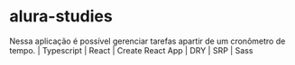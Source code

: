 # alura-studies
Nessa aplicação é possível gerenciar tarefas apartir de um cronômetro de tempo. | Typescript | React | Create React App | DRY | SRP | Sass
